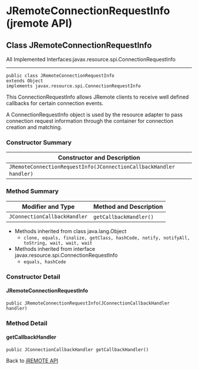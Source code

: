 # JRemoteConnectionRequestInfo (jremote API)

<PageHeader />

## Class JRemoteConnectionRequestInfo

All Implemented Interfaces:javax.resource.spi.ConnectionRequestInfo
* * *


```
public class JRemoteConnectionRequestInfo
extends Object
implements javax.resource.spi.ConnectionRequestInfo
```

This ConnectionRequestInfo allows JRemote clients to receive well defined callbacks for certain connection events.

A ConnectionRequestInfo object is used by the resource adapter to pass connection request information through the container for connection creation and matching.

### Constructor Summary


| Constructor and Description<br> |
| --- |
| `JRemoteConnectionRequestInfo(JConnectionCallbackHandler handler)` <br> |






### Method Summary


| Modifier and Type<br> | Method and Description<br> |
| --- | --- |
| `JConnectionCallbackHandler`<br> | `getCallbackHandler()` <br> |


- Methods inherited from class java.lang.Object
    - `clone, equals, finalize, getClass, hashCode, notify, notifyAll, toString, wait, wait, wait`
- Methods inherited from interface javax.resource.spi.ConnectionRequestInfo
    - `equals, hashCode`

### Constructor Detail



#### JRemoteConnectionRequestInfo

```
public JRemoteConnectionRequestInfo(JConnectionCallbackHandler handler)
```





### 


### Method Detail



#### getCallbackHandler

```
public JConnectionCallbackHandler getCallbackHandler()
```

Back to [jREMOTE API](com_jbase_jremote_package-summary)
